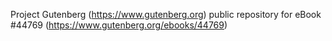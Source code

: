 Project Gutenberg (https://www.gutenberg.org) public repository for eBook #44769 (https://www.gutenberg.org/ebooks/44769)
